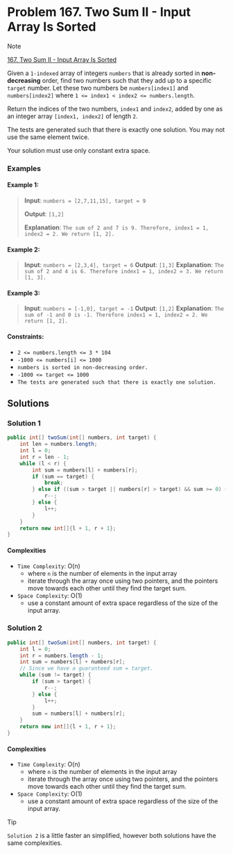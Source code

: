 # Problem 167. Two Sum II - Input Array Is Sorted

> [!NOTE]
> [167. Two Sum II - Input Array Is Sorted](https://leetcode.com/problems/two-sum-ii-input-array-is-sorted/description/?envType=study-plan-v2&envId=top-interview-150)

Given a `1-indexed` array of integers `numbers` that is already sorted in **non-decreasing** order, find two numbers such that they add up to a specific `target` number. Let these two numbers be `numbers[index1]` and `numbers[index2]` where `1 <= index1 < index2 <= numbers.length`.

Return the indices of the two numbers, `index1` and `index2`, added by one as an integer array `[index1, index2]` of length `2`.

The tests are generated such that there is exactly one solution. You may not use the same element twice.

Your solution must use only constant extra space.

### Examples

#### Example 1:

> **Input**: `numbers = [2,7,11,15], target = 9`
>
> **Output**: `[1,2]`
>
> **Explanation**: `The sum of 2 and 7 is 9. Therefore, index1 = 1, index2 = 2. We return [1, 2].`

#### Example 2:

> **Input**: `numbers = [2,3,4], target = 6`
> **Output**: `[1,3]`
> **Explanation**: `The sum of 2 and 4 is 6. Therefore index1 = 1, index2 = 3. We return [1, 3].`

#### Example 3:

> **Input**: `numbers = [-1,0], target = -1`
> **Output**: `[1,2]`
> **Explanation**: `The sum of -1 and 0 is -1. Therefore index1 = 1, index2 = 2. We return [1, 2].`

#### Constraints:

- `2 <= numbers.length <= 3 * 104`
- `-1000 <= numbers[i] <= 1000`
- `numbers is sorted in non-decreasing order.`
- `-1000 <= target <= 1000`
- `The tests are generated such that there is exactly one solution.`

## Solutions

### Solution 1

```java
public int[] twoSum(int[] numbers, int target) {
    int len = numbers.length;
    int l = 0;
    int r = len - 1;
    while (l < r) {
        int sum = numbers[l] + numbers[r];
        if (sum == target) {
            break;
        } else if ((sum > target || numbers[r] > target) && sum >= 0) {
            r--;
        } else {
            l++;
        }
    }
    return new int[]{l + 1, r + 1};
}
```

#### Complexities

- `Time Complexity`: O(n)
    - where `n` is the number of elements in the input array
    - iterate through the array once using two pointers, and the pointers move towards each other until they find the target sum.
- `Space Complexity`: O(1)
    - use a constant amount of extra space regardless of the size of the input array.

### Solution 2

```java
public int[] twoSum(int[] numbers, int target) {
    int l = 0;
    int r = numbers.length - 1;
    int sum = numbers[l] + numbers[r];
    // Since we have a guaranteed sum = target. 
    while (sum != target) {
        if (sum > target) {
            r--;
        } else {
            l++;
        }
        sum = numbers[l] + numbers[r];
    }
    return new int[]{l + 1, r + 1};
}
```

#### Complexities

- `Time Complexity`: O(n)
    - where `n` is the number of elements in the input array
    - iterate through the array once using two pointers, and the pointers move towards each other until they find the target sum.
- `Space Complexity`: O(1)
    - use a constant amount of extra space regardless of the size of the input array.

> [!TIP]
> `Solution 2` is a little faster an simplified, however both solutions have the same complexities.
